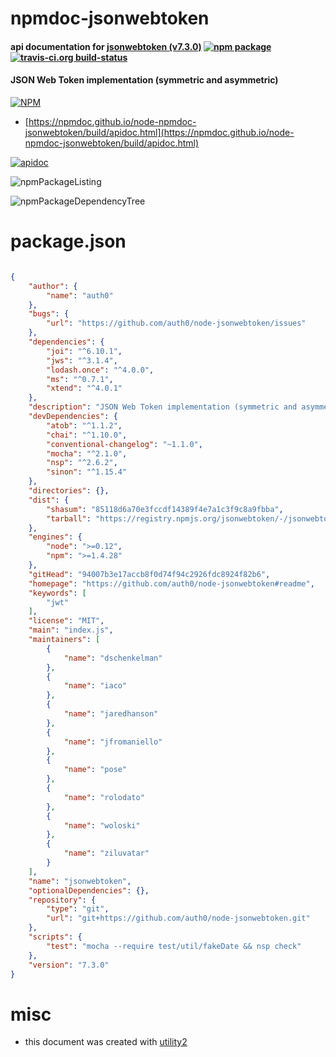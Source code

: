 # npmdoc-jsonwebtoken

#### api documentation for  [jsonwebtoken (v7.3.0)](https://github.com/auth0/node-jsonwebtoken#readme)  [![npm package](https://img.shields.io/npm/v/npmdoc-jsonwebtoken.svg?style=flat-square)](https://www.npmjs.org/package/npmdoc-jsonwebtoken) [![travis-ci.org build-status](https://api.travis-ci.org/npmdoc/node-npmdoc-jsonwebtoken.svg)](https://travis-ci.org/npmdoc/node-npmdoc-jsonwebtoken)

#### JSON Web Token implementation (symmetric and asymmetric)

[![NPM](https://nodei.co/npm/jsonwebtoken.png?downloads=true&downloadRank=true&stars=true)](https://www.npmjs.com/package/jsonwebtoken)

- [https://npmdoc.github.io/node-npmdoc-jsonwebtoken/build/apidoc.html](https://npmdoc.github.io/node-npmdoc-jsonwebtoken/build/apidoc.html)

[![apidoc](https://npmdoc.github.io/node-npmdoc-jsonwebtoken/build/screenCapture.buildCi.browser.%252Ftmp%252Fbuild%252Fapidoc.html.png)](https://npmdoc.github.io/node-npmdoc-jsonwebtoken/build/apidoc.html)

![npmPackageListing](https://npmdoc.github.io/node-npmdoc-jsonwebtoken/build/screenCapture.npmPackageListing.svg)

![npmPackageDependencyTree](https://npmdoc.github.io/node-npmdoc-jsonwebtoken/build/screenCapture.npmPackageDependencyTree.svg)



# package.json

```json

{
    "author": {
        "name": "auth0"
    },
    "bugs": {
        "url": "https://github.com/auth0/node-jsonwebtoken/issues"
    },
    "dependencies": {
        "joi": "^6.10.1",
        "jws": "^3.1.4",
        "lodash.once": "^4.0.0",
        "ms": "^0.7.1",
        "xtend": "^4.0.1"
    },
    "description": "JSON Web Token implementation (symmetric and asymmetric)",
    "devDependencies": {
        "atob": "^1.1.2",
        "chai": "^1.10.0",
        "conventional-changelog": "~1.1.0",
        "mocha": "^2.1.0",
        "nsp": "^2.6.2",
        "sinon": "^1.15.4"
    },
    "directories": {},
    "dist": {
        "shasum": "85118d6a70e3fccdf14389f4e7a1c3f9c8a9fbba",
        "tarball": "https://registry.npmjs.org/jsonwebtoken/-/jsonwebtoken-7.3.0.tgz"
    },
    "engines": {
        "node": ">=0.12",
        "npm": ">=1.4.28"
    },
    "gitHead": "94007b3e17accb8f0d74f94c2926fdc8924f82b6",
    "homepage": "https://github.com/auth0/node-jsonwebtoken#readme",
    "keywords": [
        "jwt"
    ],
    "license": "MIT",
    "main": "index.js",
    "maintainers": [
        {
            "name": "dschenkelman"
        },
        {
            "name": "iaco"
        },
        {
            "name": "jaredhanson"
        },
        {
            "name": "jfromaniello"
        },
        {
            "name": "pose"
        },
        {
            "name": "rolodato"
        },
        {
            "name": "woloski"
        },
        {
            "name": "ziluvatar"
        }
    ],
    "name": "jsonwebtoken",
    "optionalDependencies": {},
    "repository": {
        "type": "git",
        "url": "git+https://github.com/auth0/node-jsonwebtoken.git"
    },
    "scripts": {
        "test": "mocha --require test/util/fakeDate && nsp check"
    },
    "version": "7.3.0"
}
```



# misc
- this document was created with [utility2](https://github.com/kaizhu256/node-utility2)
